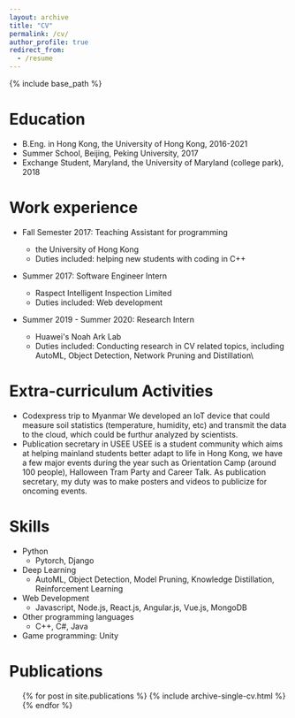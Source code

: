```yaml
---
layout: archive
title: "CV"
permalink: /cv/
author_profile: true
redirect_from:
  - /resume
---
```


{% include base_path %}

Education
======
* B.Eng. in Hong Kong, the University of Hong Kong, 2016-2021
* Summer School, Beijing, Peking University, 2017
* Exchange Student, Maryland, the University of Maryland (college park), 2018

Work experience
======
* Fall Semester 2017: Teaching Assistant for programming
  * the University of Hong Kong
  * Duties included: helping new students with coding in C++

* Summer 2017: Software Engineer Intern
  * Raspect Intelligent Inspection Limited
  * Duties included: Web development

* Summer 2019 - Summer 2020: Research Intern
  * Huawei's Noah Ark Lab
  * Duties included: Conducting research in CV related topics, including AutoML, Object Detection, Network Pruning and Distillation\

Extra-curriculum Activities
======
* Codexpress trip to Myanmar
  We developed an IoT device that could measure soil statistics (temperature, humidity, etc) and transmit the data to the cloud, which could be furthur analyzed by scientists.
* Publication secretary in USEE
  USEE is a student community which aims at helping mainland students better adapt to life in Hong Kong, we have a few major events during the year such as Orientation Camp (around 100 people), Halloween Tram Party and Career Talk. As publication secretary, my duty was to make posters and videos to publicize for oncoming events.

Skills
======
* Python
  * Pytorch, Django
* Deep Learning
  * AutoML, Object Detection, Model Pruning, Knowledge Distillation, Reinforcement Learning
* Web Development
  * Javascript, Node.js, React.js, Angular.js, Vue.js, MongoDB
* Other programming languages
  * C++, C#, Java
* Game programming: Unity

Publications
======
  <ul>{% for post in site.publications %}
    {% include archive-single-cv.html %}
  {% endfor %}</ul>
<!--   
Talks
======
  <ul>{% for post in site.talks %}
    {% include archive-single-talk-cv.html %}
  {% endfor %}</ul>